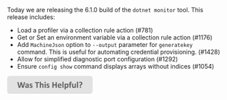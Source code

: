 Today we are releasing the 6.1.0 build of the `dotnet monitor` tool. This release includes:

- Load a profiler via a collection rule action (#781)
- Get or Set an environment variable via a collection rule action (#1176)
- Add `MachineJson` option to `--output` parameter for `generatekey` command. This is useful for automating credential provisioning. (#1428)
- Allow for simplified diagnostic port configuration (#1292)
- Ensure `config show` command displays arrays without indices (#1054)

[<img src=/images/WasThisHelpful.png width="200"/>](https://www.research.net/r/DGDQWXH?src=releaseNotes)

